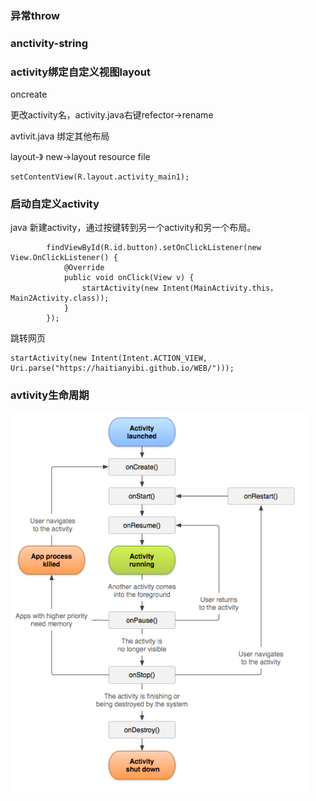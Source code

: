 ### 异常throw

### anctivity-string

### activity绑定自定义视图layout

oncreate



更改activity名，activity.java右键refector->rename



avtivit.java 绑定其他布局

  layout-》 new->layout resource file

```
setContentView(R.layout.activity_main1);
```

### 启动自定义activity

java 新建activity，通过按键转到另一个activity和另一个布局。

```
        findViewById(R.id.button).setOnClickListener(new View.OnClickListener() {
            @Override
            public void onClick(View v) {
                startActivity(new Intent(MainActivity.this，Main2Activity.class));
            }
        });
```

跳转网页

```
startActivity(new Intent(Intent.ACTION_VIEW,
Uri.parse("https://haitianyibi.github.io/WEB/")));
```

### avtivity生命周期

![image-20200116183151204](%E6%9D%82.assets/image-20200116183151204.png)

